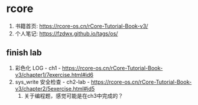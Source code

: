 # rcore

1. 书籍首页: https://rcore-os.cn/rCore-Tutorial-Book-v3/
2. 个人笔记: https://fzdwx.github.io/tags/os/

## finish lab

1. 彩色化 LOG - ch1 - https://rcore-os.cn/rCore-Tutorial-Book-v3/chapter1/7exercise.html#id6
2. sys_write 安全检查 - ch2-lab - https://rcore-os.cn/rCore-Tutorial-Book-v3/chapter2/5exercise.html#id5
   1. 关于编程题，感觉可能是在ch3中完成的？

